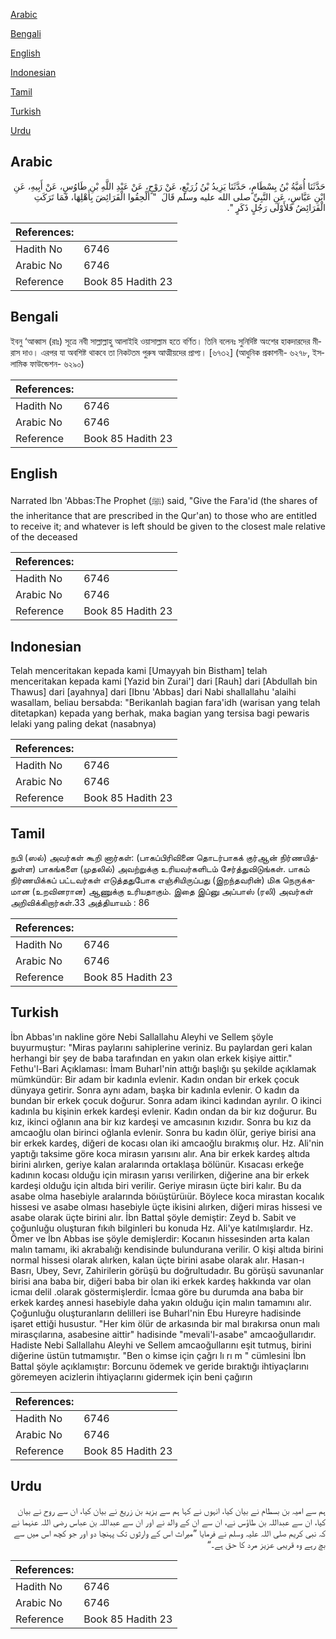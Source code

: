 [Arabic](#arabic)

[Bengali](#bengali)

[English](#english)

[Indonesian](#indonesian)

[Tamil](#tamil)

[Turkish](#turkish)

[Urdu](#urdu)

## Arabic


<div dir="rtl" lang="ar" style={{fontSize:'larger',backgroundColor:'#f8f9fa',padding:20}}>
حَدَّثَنَا أُمَيَّةُ بْنُ بِسْطَامٍ، حَدَّثَنَا يَزِيدُ بْنُ زُرَيْعٍ، عَنْ رَوْحٍ، عَنْ عَبْدِ اللَّهِ بْنِ طَاوُسٍ، عَنْ أَبِيهِ، عَنِ ابْنِ عَبَّاسٍ، عَنِ النَّبِيِّ صلى الله عليه وسلم قَالَ ‏ "‏ أَلْحِقُوا الْفَرَائِضَ بِأَهْلِهَا، فَمَا تَرَكَتِ الْفَرَائِضُ فَلأَوْلَى رَجُلٍ ذَكَرٍ ‏"‏‏.‏
</div>
<div style={{backgroundColor:'#f8f9fa',padding:20, marginBottom: 10}}><table> <thead> <tr> <th>References:</th> <th></th> </tr> </thead> <tbody><tr><td>Hadith No</td><td>6746</td></tr><tr><td>Arabic No</td><td>6746</td></tr><tr><td>Reference</td><td>Book 85 Hadith 23</td></tr></tbody></table></div>

## Bengali


<div dir="ltr" lang="bn" style={{fontSize:'larger',backgroundColor:'#f8f9fa',padding:20}}>
ইবনু ‘আব্বাস (রাঃ) সূত্রে নবী সাল্লাল্লাহু আলাইহি ওয়াসাল্লাম হতে বর্ণিত। তিনি বলেনঃ সুনির্দিষ্ট অংশের হাকদারদের মীরাস দাও। এরপর যা অবশিষ্ট থাকবে তা নিকটতম পুরুষ আত্মীয়দের প্রাপ্য। [৬৭৩২] (আধুনিক প্রকাশনী- ৬২৭৮, ইসলামিক ফাউন্ডেশন- ৬২৯০)
</div>
<div style={{backgroundColor:'#f8f9fa',padding:20, marginBottom: 10}}><table> <thead> <tr> <th>References:</th> <th></th> </tr> </thead> <tbody><tr><td>Hadith No</td><td>6746</td></tr><tr><td>Arabic No</td><td>6746</td></tr><tr><td>Reference</td><td>Book 85 Hadith 23</td></tr></tbody></table></div>

## English


<div dir="ltr" lang="en" style={{fontSize:'larger',backgroundColor:'#f8f9fa',padding:20}}>
Narrated Ibn 'Abbas:The Prophet (ﷺ) said, "Give the Fara'id (the shares of the inheritance that are prescribed in the Qur'an) to those who are entitled to receive it; and whatever is left should be given to the closest male relative of the deceased
</div>
<div style={{backgroundColor:'#f8f9fa',padding:20, marginBottom: 10}}><table> <thead> <tr> <th>References:</th> <th></th> </tr> </thead> <tbody><tr><td>Hadith No</td><td>6746</td></tr><tr><td>Arabic No</td><td>6746</td></tr><tr><td>Reference</td><td>Book 85 Hadith 23</td></tr></tbody></table></div>

## Indonesian


<div dir="ltr" lang="id" style={{fontSize:'larger',backgroundColor:'#f8f9fa',padding:20}}>
Telah menceritakan kepada kami [Umayyah bin Bistham] telah menceritakan kepada kami [Yazid bin Zurai'] dari [Rauh] dari [Abdullah bin Thawus] dari [ayahnya] dari [Ibnu 'Abbas] dari Nabi shallallahu 'alaihi wasallam, beliau bersabda: "Berikanlah bagian fara'idh (warisan yang telah ditetapkan) kepada yang berhak, maka bagian yang tersisa bagi pewaris lelaki yang paling dekat (nasabnya)
</div>
<div style={{backgroundColor:'#f8f9fa',padding:20, marginBottom: 10}}><table> <thead> <tr> <th>References:</th> <th></th> </tr> </thead> <tbody><tr><td>Hadith No</td><td>6746</td></tr><tr><td>Arabic No</td><td>6746</td></tr><tr><td>Reference</td><td>Book 85 Hadith 23</td></tr></tbody></table></div>

## Tamil


<div dir="ltr" lang="ta" style={{fontSize:'larger',backgroundColor:'#f8f9fa',padding:20}}>
நபி (ஸல்) அவர்கள் கூறி னார்கள்: (பாகப்பிரிவினை தொடர்பாகக் குர்ஆன் நிர்ணயித்துள்ள) பாகங்களை (முதலில்) அவற்றுக்கு உரியவர்களிடம் சேர்த்துவிடுங்கள். பாகம் நிர்ணயிக்கப் பட்டவர்கள் எடுத்ததுபோக எஞ்சியிருப்பது (இறந்தவரின்) மிக நெருக்கமான (உறவினரான) ஆணுக்கு உரியதாகும். இதை இப்னு அப்பாஸ் (ரலி) அவர்கள் அறிவிக்கிறார்கள்.33 அத்தியாயம் : 86
</div>
<div style={{backgroundColor:'#f8f9fa',padding:20, marginBottom: 10}}><table> <thead> <tr> <th>References:</th> <th></th> </tr> </thead> <tbody><tr><td>Hadith No</td><td>6746</td></tr><tr><td>Arabic No</td><td>6746</td></tr><tr><td>Reference</td><td>Book 85 Hadith 23</td></tr></tbody></table></div>

## Turkish


<div dir="ltr" lang="tr" style={{fontSize:'larger',backgroundColor:'#f8f9fa',padding:20}}>
İbn Abbas'ın nakline göre Nebi Sallallahu Aleyhi ve Sellem şöyle buyurmuştur: "Miras paylarını sahiplerine veriniz. Bu paylardan geri kalan herhangi bir şey de baba tarafından en yakın olan erkek kişiye aittir." Fethu'l-Bari Açıklaması: İmam Buharl'nin attığı başlığı şu şekilde açıklamak mümkündür: Bir adam bir kadınla evlenir. Kadın ondan bir erkek çocuk dünyaya getirir. Sonra aynı adam, başka bir kadınla evlenir. O kadın da bundan bir erkek çocuk doğurur. Sonra adam ikinci kadından ayrılır. O ikinci kadınla bu kişinin erkek kardeşi evlenir. Kadın ondan da bir kız doğurur. Bu kız, ikinci oğlanın ana bir kız kardeşi ve amcasının kızıdır. Sonra bu kız da amcaoğlu olan birinci oğlanla evlenir. Sonra bu kadın ölür, geriye birisi ana bir erkek kardeş, diğeri de kocası olan iki amcaoğlu bırakmış olur. Hz. Ali'nin yaptığı taksime göre koca mirasın yarısını alır. Ana bir erkek kardeş altıda birini alırken, geriye kalan aralarında ortaklaşa bölünür. Kısacası erkeğe kadının kocası olduğu için mirasın yarısı verilirken, diğerine ana bir erkek kardeşi olduğu için altıda biri verilir. Geriye mirasın üçte biri kalır. Bu da asabe olma hasebiyle aralarında böıüştürüıür. Böylece koca mirastan kocalık hissesi ve asabe olması hasebiyle üçte ikisini alırken, diğeri miras hissesi ve asabe olarak üçte birini alır. İbn Battal şöyle demiştir: Zeyd b. Sabit ve çoğunluğu oluşturan fıkıh bilginleri bu konuda Hz. Ali'ye katılmışlardır. Hz. Ömer ve İbn Abbas ise şöyle demişlerdir: Kocanın hissesinden arta kalan malın tamamı, iki akrabalığı kendisinde bulundurana verilir. O kişi altıda birini normal hissesi olarak alırken, kalan üçte birini asabe olarak alır. Hasan-ı Basrı, Ubey, Sevr, Zahirilerin görüşü bu doğrultudadır. Bu görüşü savunanlar birisi ana baba bir, diğeri baba bir olan iki erkek kardeş hakkında var olan icmaı delil .olarak göstermişlerdir. İcmaa göre bu durumda ana baba bir erkek kardeş annesi hasebiyle daha yakın olduğu için malın tamamını alır. Çoğunluğu oluşturanların delilleri ise Buharl'nin Ebu Hureyre hadisinde işaret ettiği husustur. "Her kim ölür de arkasında bir mal bırakırsa onun malı mirasçılarına, asabesine aittir" hadisinde "mevali'l-asabe" amcaoğullarıdır. Hadiste Nebi Sallallahu Aleyhi ve Sellem amcaoğullarını eşit tutmuş, birini diğerine üstün tutmamıştır. "Ben o kimse için çağrı lı rı m " cümlesini İbn Battal şöyle açıklamıştır: Borcunu ödemek ve geride bıraktığı ihtiyaçlarını göremeyen acizlerin ihtiyaçlarını gidermek için beni çağırın
</div>
<div style={{backgroundColor:'#f8f9fa',padding:20, marginBottom: 10}}><table> <thead> <tr> <th>References:</th> <th></th> </tr> </thead> <tbody><tr><td>Hadith No</td><td>6746</td></tr><tr><td>Arabic No</td><td>6746</td></tr><tr><td>Reference</td><td>Book 85 Hadith 23</td></tr></tbody></table></div>

## Urdu


<div dir="rtl" lang="ur" style={{fontSize:'larger',backgroundColor:'#f8f9fa',padding:20}}>
ہم سے امیہ بن بسطام نے بیان کیا، انہوں نے کہا ہم سے یزید بن زریع نے بیان کیا، ان سے روح نے بیان کیا، ان سے عبداللہ بن طاؤس نے، ان سے ان کے والد نے اور ان سے عبداللہ بن عباس رضی اللہ عنہما نے کہ نبی کریم صلی اللہ علیہ وسلم نے فرمایا ”میراث اس کے وارثوں تک پہنچا دو اور جو کچھ اس میں سے بچ رہے وہ قریبی عزیز مرد کا حق ہے۔“
</div>
<div style={{backgroundColor:'#f8f9fa',padding:20, marginBottom: 10}}><table> <thead> <tr> <th>References:</th> <th></th> </tr> </thead> <tbody><tr><td>Hadith No</td><td>6746</td></tr><tr><td>Arabic No</td><td>6746</td></tr><tr><td>Reference</td><td>Book 85 Hadith 23</td></tr></tbody></table></div>